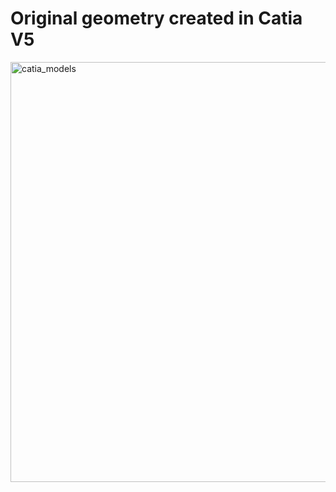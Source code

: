 # Original geometry created in Catia V5

<img width="902" height="672" alt="catia_models" src="https://github.com/user-attachments/assets/d288d310-577e-42db-8349-32b71c09b3cc" />
